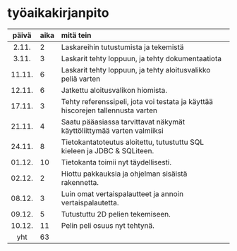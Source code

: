# työaikakirjanpito

| päivä | aika | mitä tein  |
| :----:|:-----| :-----|
| 2.11. | 2    | Laskareihin tutustumista ja tekemistä |
| 3.11. | 3    | Laskarit tehty loppuun, ja tehty dokumentaatiota |
| 11.11. | 6    | Laskarit tehty loppuun, ja tehty aloitusvalikko peliä varten |
| 12.11. | 6    | Jatkettu aloitusvalikon hiomista. |
| 17.11. | 3    | Tehty referenssipeli, jota voi testata ja käyttää hiscorejen tallennusta varten|
| 21.11. | 4    | Saatu pääasiassa tarvittavat näkymät käyttöliittymää varten valmiiksi|
| 24.11. | 8    | Tietokantatoteutus aloitettu, tutustuttu SQL kieleen ja JDBC & SQLiteen.|
| 01.12. | 10    | Tietokanta toimii nyt täydellisesti.|
| 02.12. | 2    | Hiottu pakkauksia ja ohjelman sisäistä rakennetta.|
| 08.12. | 3    | Luin omat vertaispalautteet ja annoin vertaispalautetta.|
| 09.12. | 5    | Tutustuttu 2D pelien tekemiseen.|
| 10.12. | 11    | Pelin peli osuus nyt tehtynä.|
| yht   | 63   | | 
